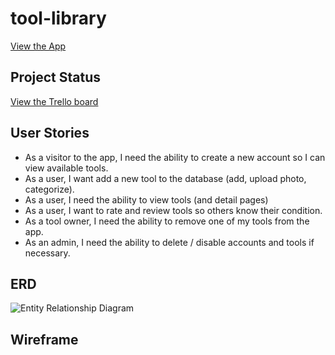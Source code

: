 # tool-library

[View the App](https://still-spire-43106.herokuapp.com/)

## Project Status
[View the Trello board](https://trello.com/b/37gdxlBL/project-2-tool-library)

## User Stories
* As a visitor to the app, I need the ability to create a new account so I can view available tools.
* As a user, I want add a new tool to the database (add, upload photo, categorize).
* As a user, I need the ability to view tools (and detail pages)
* As a user, I want to rate and review tools so others know their condition.
* As a tool owner, I need the ability to remove one of my tools from the app.
* As an admin, I need the ability to delete / disable accounts and tools if necessary.

## ERD
![Entity Relationship Diagram](https://i.imgur.com/k4bC1zA.png)

## Wireframe
